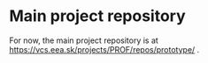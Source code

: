 # Main project repository

For now, the main project repository is at https://vcs.eea.sk/projects/PROF/repos/prototype/ .
